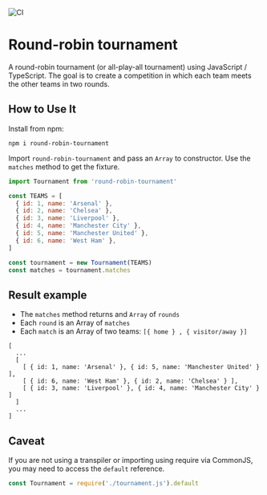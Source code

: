 ![CI](https://github.com/iassia/round-robin-tournament/workflows/CI/badge.svg)

# Round-robin tournament

A round-robin tournament (or all-play-all tournament) using JavaScript / TypeScript.
The goal is to create a competition in which each team meets the other teams in two rounds.

## How to Use It

Install from npm:

`npm i round-robin-tournament`

Import `round-robin-tournament` and pass an `Array` to constructor.
Use the `matches` method to get the fixture.

```js
import Tournament from 'round-robin-tournament'

const TEAMS = [
  { id: 1, name: 'Arsenal' },
  { id: 2, name: 'Chelsea' },
  { id: 3, name: 'Liverpool' },
  { id: 4, name: 'Manchester City' },
  { id: 5, name: 'Manchester United' },
  { id: 6, name: 'West Ham' },
]

const tournament = new Tournament(TEAMS)
const matches = tournament.matches
```

## Result example

- The `matches` method returns and `Array` of `rounds`
- Each `round` is an Array of `matches`
- Each `match` is an Array of two teams: `[{ home } , { visitor/away }]`

```
[
  ...
  [
    [ { id: 1, name: 'Arsenal' }, { id: 5, name: 'Manchester United' } ],
    [ { id: 6, name: 'West Ham' }, { id: 2, name: 'Chelsea' } ],
    [ { id: 3, name: 'Liverpool' }, { id: 4, name: 'Manchester City' } ]
  ]
  ...
]
```

## Caveat

If you are not using a transpiler or importing using require via CommonJS,
you may need to access the `default` reference.

```js
const Tournament = require('./tournament.js').default
```

